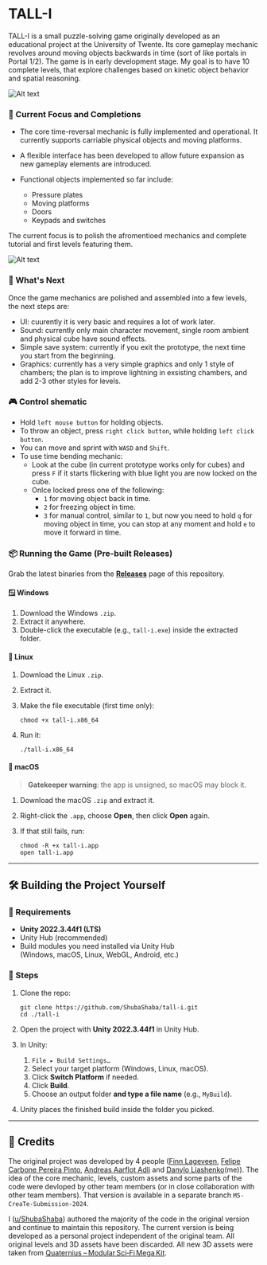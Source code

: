 # TALL-I

TALL-I is a small puzzle-solving game originally developed as an educational project at the University of Twente. Its core gameplay mechanic revolves around moving objects backwards in time (sort of like portals in Portal 1/2). The game is in early development stage. My goal is to have 10 complete levels, that explore challenges based on kinetic object behavior and spatial reasoning. 

![Alt text](/Screenshots/{5699C62C-5232-4AEB-9219-D548E810A213}.png "First chamber: cube and a pressure plate")

### 📄 Current Focus and Completions

- The core time-reversal mechanic is fully implemented and operational. It currently supports carriable physical objects and moving platforms.

- A flexible interface has been developed to allow future expansion as new gameplay elements are introduced.

- Functional objects implemented so far include: 
	- Pressure plates
	- Moving platforms
	- Doors
	- Keypads and switches

The current focus is to polish the afromentioed mechanics and complete tutorial and first levels featuring them.

![Alt text](/Screenshots/{F86140D5-00FA-4B11-A096-4554D5488178}.png "Time bending mechnaic: a cube is frozen in time")

### 🚩 What's Next
Once the game mechanics are polished and assembled into a few levels, the next steps are:
- UI: cuurently it is very basic and requires a lot of work later.
- Sound: currently only main character movement, single room ambient and physical cube have sound effects.
- Simple save system: currently if you exit the prototype, the next time you start from the beginning.
- Graphics: currently has a very simple graphics and only 1 style of chambers; the plan is to improve lightning in exsisting chambers, and add 2-3 other styles for levels.

### 🎮 Control shematic 

- Hold ```left mouse button``` for holding objects.
- To throw an object, press ```right click button```, while holding ```left click button```.	
- You can move and sprint with ```WASD``` and ```Shift```.
- To use time bending mechanic: 
	- Look at the cube (in current prototype works only for cubes) and press ```F``` if it starts flickering with blue light you are now locked on the cube.
	- Onlce locked press one of the following: 
		- ```1``` for moving object back in time. 
		- ```2``` for freezing object in time. 
		- ```3``` for manual control, similar to ```1```, but now you need to hold ```q``` for moving object in time, you can stop at any moment and hold ```e``` to move it forward in time.

### 📦 Running the Game (Pre-built Releases)

Grab the latest binaries from the **[Releases](https://github.com/ShubaShaba/tall-i/releases)** page of this repository.

#### 🪟 Windows
1. Download the Windows `.zip`.
2. Extract it anywhere.
3. Double-click the executable (e.g., `tall-i.exe`) inside the extracted folder.

#### 🐧 Linux
1. Download the Linux `.zip`.
2. Extract it.
3. Make the file executable (first time only):

       chmod +x tall-i.x86_64

4. Run it:

       ./tall-i.x86_64

#### 🍎 macOS  
> **Gatekeeper warning**: the app is unsigned, so macOS may block it.

1. Download the macOS `.zip` and extract it.
2. Right-click the `.app`, choose **Open**, then click **Open** again.
3. If that still fails, run:

       chmod -R +x tall-i.app
       open tall-i.app

---

## 🛠️ Building the Project Yourself

### 🧰 Requirements
- **Unity 2022.3.44f1 (LTS)**
- Unity Hub (recommended)
- Build modules you need installed via Unity Hub  
  (Windows, macOS, Linux, WebGL, Android, etc.)

### 🔧 Steps

1. Clone the repo:

       git clone https://github.com/ShubaShaba/tall-i.git
       cd ./tall-i

2. Open the project with **Unity 2022.3.44f1** in Unity Hub.

3. In Unity:

   1. `File ▸ Build Settings…`
   2. Select your target platform (Windows, Linux, macOS).
   3. Click **Switch Platform** if needed.
   4. Click **Build**.
   5. Choose an output folder **and type a file name** (e.g., `MyBuild`).

4. Unity places the finished build inside the folder you picked.

---

## 🙌 Credits

The original project was developed by 4 people ([Finn Lageveen](https://github.com/FinnJoyAlt), [Felipe Carbone Pereira Pinto](https://github.com/carbonara21), [Andreas Aarflot Adli](https://github.com/Andreas-1006) and [Danylo Liashenko](https://github.com/ShubaShaba)(me)). The idea of the core mechanic, levels, custom assets and some parts of the code were devloped by other team members (or in close collaboration with other team members). That version is available in a separate branch ```M5-CreaTe-Submission-2024```.

I ([u/ShubaShaba](https://github.com/ShubaShaba)) authored the majority of the code in the original version and continue to maintain this repository. The current version is being developed as a personal project independent of the original team. All original levels and 3D assets have been discarded. All new 3D assets were taken from [Quaternius – Modular Sci‑Fi Mega Kit](https://quaternius.com/packs/modularscifimegakit.html). 